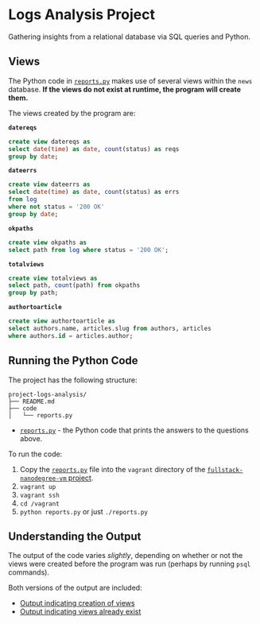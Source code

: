 # Logs Analysis Project
Gathering insights from a relational database via SQL queries and Python.

## Views
The Python code in [`reports.py`](code/reports.py) makes use of several views within the `news` database. **If the views do not exist at runtime, the program will create them.**

The views created by the program are:

**`datereqs`**

```sql
create view datereqs as
select date(time) as date, count(status) as reqs
group by date;
```

**`dateerrs`**

```sql
create view dateerrs as
select date(time) as date, count(status) as errs
from log
where not status = '200 OK'
group by date;
```

**`okpaths`**

```sql
create view okpaths as
select path from log where status = '200 OK';
```

**`totalviews`**

```sql
create view totalviews as
select path, count(path) from okpaths
group by path;
```

**`authortoarticle`**

```sql
create view authortoarticle as
select authors.name, articles.slug from authors, articles
where authors.id = articles.author;
```

## Running the Python Code
The project has the following structure:

```
project-logs-analysis/
├── README.md
├── code
│   └── reports.py
```

* [`reports.py`](code/reports.py) - the Python code that prints the answers to the questions above.

To run the code:
1. Copy the [`reports.py`](code/reports.py) file into the `vagrant` directory of the [`fullstack-nanodegree-vm` project](https://github.com/udacity/fullstack-nanodegree-vm).
2. `vagrant up`
3. `vagrant ssh`
4. `cd /vagrant`
5. `python reports.py` or just `./reports.py`

## Understanding the Output
The output of the code varies _slightly_, depending on whether or not the views were 
created before the program was run (perhaps by running `psql` commands).

Both versions of the output are included:
  * [Output indicating creation of views](output-1.txt)
  * [Output indicating views already exist](output-2.txt)